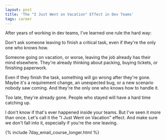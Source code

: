 ```yaml
---
layout: post
title: 'The "I Just Went on Vacation" Effect in Dev Teams'
tags: career
---
```


After years of working in dev teams, I've learned one rule the hard way:

Don't ask someone leaving to finish a critical task, even if they're the only one who knows how.

Someone going on vacation, or worse, leaving the job already has their mind elsewhere. They're already thinking about packing, buying tickets, or finishing paperwork.

Even if they finish the task, something will go wrong after they're gone. Maybe it's a requirement change, an unexpected bug, or a new scenario nobody saw coming. And they're the only one who knows how to handle it.

Too late, they're already gone. People who stayed will have a hard time catching up.

I don't know if that's ever happened inside your teams. But I've seen it more than once. Let's call it the "I Just Went on Vacation" effect. And make sure we don't fall into it, especially if you're the one leaving.

{% include 7day_email_course_longer.html %}

